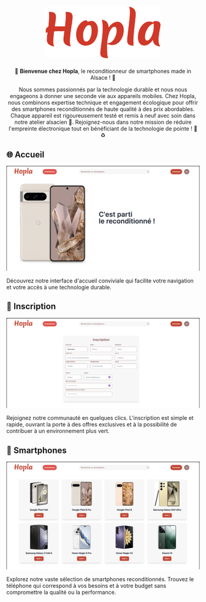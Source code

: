 <h1 align="center">
  <img src='./profile/assets/hopla_bg.png' alt='Hopla - Reconditionneur de smartphones made in Alsace' width='300px'>
</h1>
<p align="center">
  📱 <strong>Bienvenue chez Hopla</strong>, le reconditionneur de smartphones made in Alsace ! 🌿
</p>
<p align="center">
Nous sommes passionnés par la technologie durable et nous nous engageons à donner une seconde vie aux appareils mobiles. Chez Hopla, nous combinons expertise technique et engagement écologique pour offrir des smartphones reconditionnés de haute qualité à des prix abordables. Chaque appareil est rigoureusement testé et remis à neuf avec soin dans notre atelier alsacien 🏡. Rejoignez-nous dans notre mission de réduire l'empreinte électronique tout en bénéficiant de la technologie de pointe ! 💪♻️
</p>

## 🌐 Accueil

<p align="center">
  <img src='./profile/assets/home.png' alt='Accueil Hopla'>
</p>
Découvrez notre interface d'accueil conviviale qui facilite votre navigation et votre accès à une technologie durable.

## 📝 Inscription

<p align="center">
  <img src='./profile/assets/inscription.png' alt='Inscription chez Hopla'>
</p>
Rejoignez notre communauté en quelques clics. L'inscription est simple et rapide, ouvrant la porte à des offres exclusives et à la possibilité de contribuer à un environnement plus vert.

## 📱 Smartphones

<p align="center">
  <img src='./profile/assets/smartphones.png' alt='Sélection de smartphones chez Hopla'>
</p>
Explorez notre vaste sélection de smartphones reconditionnés. Trouvez le téléphone qui correspond à vos besoins et à votre budget sans compromettre la qualité ou la performance.
